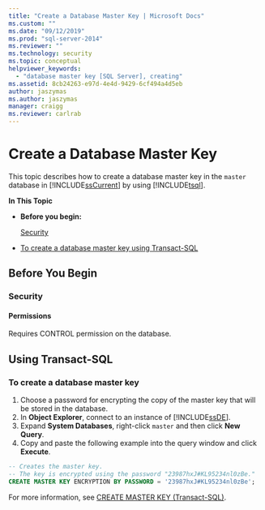 ```yaml
---
title: "Create a Database Master Key | Microsoft Docs"
ms.custom: ""
ms.date: "09/12/2019"
ms.prod: "sql-server-2014"
ms.reviewer: ""
ms.technology: security
ms.topic: conceptual
helpviewer_keywords: 
  - "database master key [SQL Server], creating"
ms.assetid: 8cb24263-e97d-4e4d-9429-6cf494a4d5eb
author: jaszymas
ms.author: jaszymas
manager: craigg
ms.reviewer: carlrab
---
```

# Create a Database Master Key

This topic describes how to create a database master key in the `master` database in [!INCLUDE[ssCurrent](../../../includes/sscurrent-md.md)] by using [!INCLUDE[tsql](../../../includes/tsql-md.md)].

**In This Topic**

- **Before you begin:**

  [Security](#Security)

- [To create a database master key using Transact-SQL](#TsqlProcedure)

## <a name="BeforeYouBegin"></a> Before You Begin

### <a name="Security"></a> Security

#### <a name="Permissions"></a> Permissions

Requires CONTROL permission on the database.

## <a name="TsqlProcedure"></a> Using Transact-SQL

### To create a database master key

1. Choose a password for encrypting the copy of the master key that will be stored in the database.
2. In **Object Explorer**, connect to an instance of [!INCLUDE[ssDE](../../../includes/ssde-md.md)].
3. Expand **System Databases**, right-click `master` and then click **New Query**.
4. Copy and paste the following example into the query window and click **Execute**.

  ```sql
  -- Creates the master key.
  -- The key is encrypted using the password "23987hxJ#KL95234nl0zBe."
  CREATE MASTER KEY ENCRYPTION BY PASSWORD = '23987hxJ#KL95234nl0zBe';
```

For more information, see [CREATE MASTER KEY &#40;Transact-SQL&#41;](/sql/t-sql/statements/create-master-key-transact-sql).
